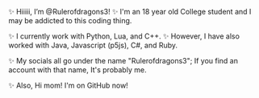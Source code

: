 ✨ Hiiiii, I’m @Rulerofdragons3!
✨ I'm an 18 year old College student and I may be addicted to this coding thing.

✨ I currently work with Python, Lua, and C++.
✨ However, I have also worked with Java, Javascript (p5js), C#, and Ruby.

✨ My socials all go under the name "Rulerofdragons3"; If you find an account with that name, It's probably me.

✨ Also, Hi mom! I'm on GitHub now!
<!---
Rulerofdragons3/Rulerofdragons3 is a ✨ special ✨ repository because its `README.md` (this file) appears on your GitHub profile.
You can click the Preview link to take a look at your changes.
--->
